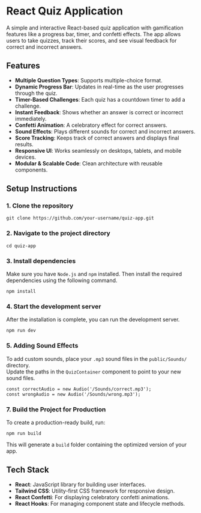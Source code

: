 # React Quiz Application

A simple and interactive React-based quiz application with gamification features like a progress bar, timer, and confetti effects. The app allows users to take quizzes, track their scores, and see visual feedback for correct and incorrect answers.

## Features

- **Multiple Question Types**: Supports multiple-choice format.  
- **Dynamic Progress Bar**: Updates in real-time as the user progresses through the quiz.  
- **Timer-Based Challenges**: Each quiz has a countdown timer to add a challenge.  
- **Instant Feedback**: Shows whether an answer is correct or incorrect immediately.  
- **Confetti Animation**: A celebratory effect for correct answers.  
- **Sound Effects**: Plays different sounds for correct and incorrect answers.  
- **Score Tracking**: Keeps track of correct answers and displays final results.  
- **Responsive UI**: Works seamlessly on desktops, tablets, and mobile devices.   
- **Modular & Scalable Code**: Clean architecture with reusable components.  


## Setup Instructions

### 1. Clone the repository

    git clone https://github.com/your-username/quiz-app.git

### 2. Navigate to the project directory

    cd quiz-app


### 3. Install dependencies

Make sure you have `Node.js` and `npm` installed. Then install the required dependencies using the following command.
   
    npm install

### 4. Start the development server

After the installation is complete, you can run the development server.

    npm run dev


### 5. Adding Sound Effects

To add custom sounds, place your `.mp3` sound files in the `public/Sounds/` directory.  
Update the paths in the `QuizContainer` component to point to your new sound files.

    const correctAudio = new Audio('/Sounds/correct.mp3');
    const wrongAudio = new Audio('/Sounds/wrong.mp3');


### 7. Build the Project for Production

To create a production-ready build, run:

    npm run build

This will generate a `build` folder containing the optimized version of your app.

## Tech Stack

- **React**: JavaScript library for building user interfaces.
- **Tailwind CSS**: Utility-first CSS framework for responsive design.
- **React Confetti**: For displaying celebratory confetti animations.
- **React Hooks**: For managing component state and lifecycle methods.
